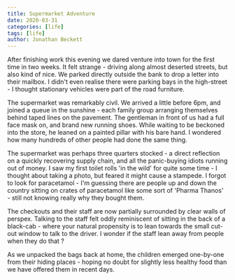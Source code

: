 ```yaml
---
title: Supermarket Adventure
date: 2020-03-31
categories: [life]
tags: [life]
author: Jonathan Beckett
---
```


After finishing work this evening we dared venture into town for the first time in two weeks. It felt strange - driving along almost deserted streets, but also kind of nice. We parked directly outside the bank to drop a letter into their mailbox. I didn't even realise there were parking bays in the high-street - I thought stationary vehicles were part of the road furniture.

The supermarket was remarkably civil. We arrived a little before 6pm, and joined a queue in the sunshine - each family group arranging themselves behind taped lines on the pavement. The gentleman in front of us had a full face mask on, and brand new running shoes. While waiting to be beckoned into the store, he leaned on a painted pillar with his bare hand. I wondered how many hundreds of other people had done the same thing.

The supermarket was perhaps three quarters stocked - a direct reflection on a quickly recovering supply chain, and all the panic-buying idiots running out of money. I saw my first toilet rolls 'in the wild' for quite some time - I thought about taking a photo, but feared it might cause a stampede. I forgot to look for paracetamol - I'm guessing there are people up and down the country sitting on crates of paracetamol like some sort of 'Pharma Thanos' - still not knowing really why they bought them.

The checkouts and their staff are now partially surrounded by clear walls of perspex. Talking to the staff felt oddly reminiscent of sitting in the back of a black-cab - where your natural propensity is to lean towards the small cut-out window to talk to the driver. I wonder if the staff lean away from people when they do that ?

As we unpacked the bags back at home, the children emerged one-by-one from their hiding places - hoping no doubt for slightly less healthy food than we have offered them in recent days.